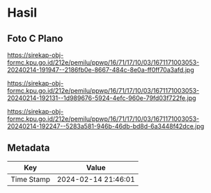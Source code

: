 # Hasil

## Foto C Plano

https://sirekap-obj-formc.kpu.go.id/212e/pemilu/ppwp/16/71/17/10/03/1671171003053-20240214-191947--2186fb0e-8667-484c-8e0a-ff0ff70a3afd.jpg

https://sirekap-obj-formc.kpu.go.id/212e/pemilu/ppwp/16/71/17/10/03/1671171003053-20240214-192131--1d989676-5924-4efc-960e-79fd03f722fe.jpg

https://sirekap-obj-formc.kpu.go.id/212e/pemilu/ppwp/16/71/17/10/03/1671171003053-20240214-192247--5283a581-946b-46db-bd8d-6a3448f42dce.jpg


## Metadata

| Key        | Value               |
| ---------- | ------------------- |
| Time Stamp | 2024-02-14 21:46:01 |



